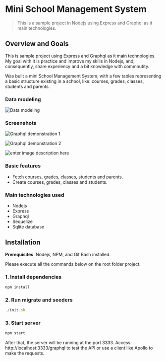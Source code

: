 
# Mini School Management System
> This is a sample project in Nodejs using Express and Graphql as it main technologies.

## Overview and Goals
 This is sample project using Express and Graphql as it main technologies. My goal with it is practice and improve my skills in Nodejs, and, consequently, share experiency and a bit knowledge with commnutity.
 
Was built a mini School Management System, with a few tables representing a  basic structure   existing in a school, like: courses, grades, classes, students and parents.

### Data modeling
![Data modeling](https://i.ibb.co/ctCtMKv/Mini-School-Management.jpg)

### Screenshots
![Graphql demonstration 1](https://i.ibb.co/7r3gpdT/Captura-de-tela-de-2020-02-20-22-14-24.png)

![Graphql demonstration 2](https://i.ibb.co/7QJ2gnF/Captura-de-tela-de-2020-02-20-22-23-02.png)

![enter image description here](https://i.ibb.co/wLs4Z13/Captura-de-tela-de-2020-02-20-22-28-01.png)

### Basic features
  - Fetch courses, grades, classes, students and parents.
 - Create courses, grades, classes and students.

### Main technologies used
 - Nodejs
 - Express
 - Graphql
 - Sequelize
 - Sqlite database

## Installation

**Prerequisites**: Nodejs, NPM, and Git Bash installed.

Please execute all the commands below on the root folder project.
### 1. Install dependencies
```js
npm install
```
### 2. Run migrate and seeders
```js
./init.sh
```
### 3. Start server
```js
npm start
```
After that, the server will be running at the port 3333. Access http://localhost:3333/graphql to test the API or use a client like Apollo to make the requests.
 
 
